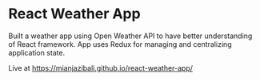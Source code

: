 # React Weather App

Built a weather app using Open Weather API to have better understanding of React framework. App uses Redux for managing and centralizing application state.

Live at https://mianjazibali.github.io/react-weather-app/
